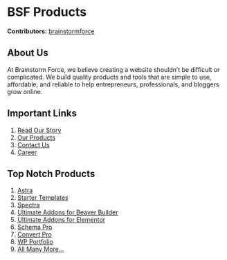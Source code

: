# BSF Products #
**Contributors:** [brainstormforce](https://profiles.wordpress.org/brainstormforce/)  

## About Us ##

At Brainstorm Force, we believe creating a website shouldn’t be difficult or complicated. We build quality products and tools that are simple to use, affordable, and reliable to help entrepreneurs, professionals, and bloggers grow online.

## Important Links ##
1. [Read Our Story](https://brainstormforce.com/about/)
2. [Our Products](https://brainstormforce.com/products/)
3. [Contact Us](https://brainstormforce.com/contact/)
4. [Career](https://brainstormforce.com/join/)

## Top Notch Products ##
1. [Astra](https://wpastra.com/)
2. [Starter Templates](https://startertemplates.com/)
3. [Spectra](https://wpspectra.com/)
4. [Ultimate Addons for Beaver Builder](https://www.ultimatebeaver.com/)
5. [Ultimate Addons for Elementor](https://www.ultimateelementor.com/)
6. [Schema Pro](https://www.schemapro.com/)
7. [Convert Pro](https://www.convertpro.net/)
8. [WP Portfolio](https://www.wpfreelance.com/)
9. [All Many More...](https://brainstormforce.com/products/)
